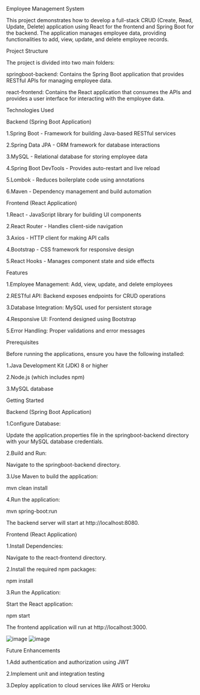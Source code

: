 Employee Management System

This project demonstrates how to develop a full-stack CRUD (Create, Read, Update, Delete) application using React for the frontend and Spring Boot for the 
backend. The application manages employee data, providing functionalities to add, view, update, and delete employee records.





Project Structure

The project is divided into two main folders:

springboot-backend: Contains the Spring Boot application that provides RESTful APIs for managing employee data.

react-frontend: Contains the React application that consumes the APIs and provides a user interface for interacting with the employee data.






Technologies Used


Backend (Spring Boot Application)

1.Spring Boot - Framework for building Java-based RESTful services

2.Spring Data JPA - ORM framework for database interactions

3.MySQL - Relational database for storing employee data

4.Spring Boot DevTools - Provides auto-restart and live reload

5.Lombok - Reduces boilerplate code using annotations

6.Maven - Dependency management and build automation


Frontend (React Application)

1.React - JavaScript library for building UI components

2.React Router - Handles client-side navigation

3.Axios - HTTP client for making API calls

4.Bootstrap - CSS framework for responsive design

5.React Hooks - Manages component state and side effects





Features

1.Employee Management: Add, view, update, and delete employees

2.RESTful API: Backend exposes endpoints for CRUD operations

3.Database Integration: MySQL used for persistent storage

4.Responsive UI: Frontend designed using Bootstrap

5.Error Handling: Proper validations and error messages






Prerequisites

Before running the applications, ensure you have the following installed:

1.Java Development Kit (JDK) 8 or higher

2.Node.js (which includes npm)

3.MySQL database






Getting Started

Backend (Spring Boot Application)

1.Configure Database:

  Update the application.properties file in the springboot-backend directory with your MySQL database credentials.

2.Build and Run:

  Navigate to the springboot-backend directory.

3.Use Maven to build the application:

  mvn clean install

4.Run the application:

  mvn spring-boot:run

The backend server will start at http://localhost:8080.



Frontend (React Application)

1.Install Dependencies:

  Navigate to the react-frontend directory.

2.Install the required npm packages:

  npm install

3.Run the Application:

  Start the React application:
  
  npm start

The frontend application will run at http://localhost:3000.



![image](https://github.com/user-attachments/assets/e4a6d793-939f-4cdb-b740-ba499f34bc43)
![image](https://github.com/user-attachments/assets/75519498-3f9b-4581-9f0e-f5e0b0e39c1e)




Future Enhancements

1.Add authentication and authorization using JWT

2.Implement unit and integration testing

3.Deploy application to cloud services like AWS or Heroku






